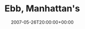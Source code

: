 ---
templateKey: event
guid: 0893e8bc-6eab-11ea-99c5-002590d1d1b0
date: 2007-05-26T20:00:00+00:00
eventTime: '8pm'
title: "Ebb, Manhattan's"
artist: Ebb
city: Guelph
venue: Manhattan's
group: Tim Shia
---